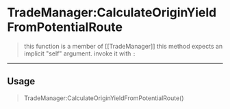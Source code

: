 # TradeManager:CalculateOriginYieldFromPotentialRoute
> this function is a member of [[TradeManager]]
> this method expects an implicit "self" argument. invoke it with `:`
-----
## Usage
> TradeManager:CalculateOriginYieldFromPotentialRoute()

